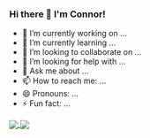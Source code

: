 ### Hi there 👋 I'm Connor!

- 🔭 I’m currently working on ...
- 🌱 I’m currently learning ...
- 👯 I’m looking to collaborate on ...
- 🤔 I’m looking for help with ...
- 💬 Ask me about ...
- 📫 How to reach me: ...
- 😄 Pronouns: ...
- ⚡ Fun fact: ...

<a href="https://github.com/adinsxx/github-readme-stats">
  <img align="center" src="https://github-readme-stats.vercel.app/api?username=adinsxx&count_private=true&show_icons=true&theme=radical&hide_rank=false" />
</a>
<a href="https://github.com/adinsxx/github-readme-stats">
  <img align="center" src="https://github-readme-stats.vercel.app/api/top-langs/?username=anuraghazra" />
</a>
